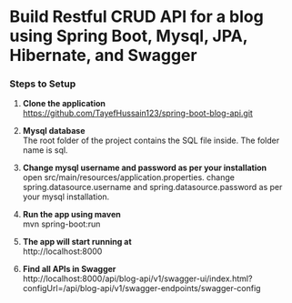 # **Build Restful CRUD API for a blog using Spring Boot, Mysql, JPA, Hibernate, and Swagger**

### **Steps to Setup**

1. **Clone the application** <br />
https://github.com/TayefHussain123/spring-boot-blog-api.git
2. **Mysql database** <br />
The root folder of the project contains the SQL file inside. The folder name is sql.

3. **Change mysql username and password as per your installation** <br />
open src/main/resources/application.properties.
change spring.datasource.username and spring.datasource.password as per your mysql installation.

4. **Run the app using maven** <br />
mvn spring-boot:run

7. **The app will start running at** <br />
http://localhost:8000

6. **Find all APIs in Swagger**<br />
http://localhost:8000/api/blog-api/v1/swagger-ui/index.html?configUrl=/api/blog-api/v1/swagger-endpoints/swagger-config
